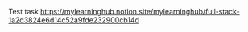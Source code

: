 Test task https://mylearninghub.notion.site/mylearninghub/full-stack-1a2d3824e6d14c52a9fde232900cb14d

